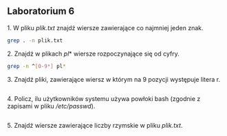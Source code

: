 ## Laboratorium 6


1\. W pliku *plik.txt* znajdź wiersze zawierające co najmniej jeden znak.

```sh
grep . -n plik.txt
```

2\. Znajdź w plikach *pl** wiersze rozpoczynające się od cyfry.

```sh
grep -n ^[0-9*] pl*
```

3\. Znajdź pliki, zawierające wiersz w którym na 9 pozycji występuje litera r.

```sh

```

4\. Policz, ilu użytkowników systemu używa powłoki bash (zgodnie z zapisami w pliku */etc/passwd*).

```sh

```

5\. Znajdź wiersze zawierające liczby rzymskie w pliku *plik.txt*.

```sh

```
